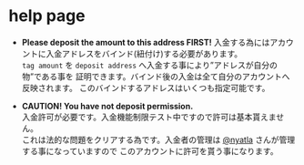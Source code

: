 help page
=========

* **Please deposit the amount to this address FIRST!**
    入金する為にはアカウントに入金アドレスをバインド\(紐付け\)する必要があります。  
    `tag amount` を `deposit address` へ入金する事により”アドレスが自分の物”である事を
    証明できます。バインド後の入金は全て自分のアカウントへ反映されます。
    このバインドするアドレスはいくつも指定可能です。

* **CAUTION! You have not deposit permission.**  
    入金許可が必要です。入金機能制限テスト中ですので許可は基本貰えません。  
    これは法的な問題をクリアする為です。入金者の管理は [@nyatla](https://twitter.com/nyatla) さんが管理する事になっていますので
    このアカウントに許可を貰う事になります。